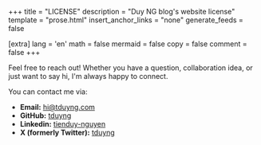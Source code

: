 +++
title = "LICENSE"
description = "Duy NG blog's website license"
template = "prose.html"
insert_anchor_links = "none"
generate_feeds = false

[extra]
lang = 'en'
math = false
mermaid = false
copy = false
comment = false
+++

Feel free to reach out! Whether you have a question, collaboration idea, or just want to say hi, I'm always happy to connect.

You can contact me via:

- **Email:** [hi@tduyng.com](mailto:hi@tduyng.com)
- **GitHub:** [tduyng](https://github.com/tduyng)
- **Linkedin:** [tienduy-nguyen](https://www.linkedin.com/in/tienduy-nguyen/)
- **X (formerly Twitter):** [tduyng](https://x.com/tduyng)